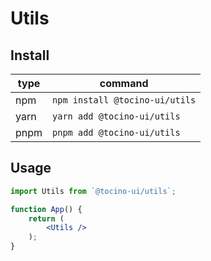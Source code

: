 # Utils

## Install

| type | command                        |
| ---- | ------------------------------ |
| npm  | `npm install @tocino-ui/utils` |
| yarn | `yarn add @tocino-ui/utils`    |
| pnpm | `pnpm add @tocino-ui/utils`    |

## Usage

```jsx
import Utils from `@tocino-ui/utils`;

function App() {
	return (
		<Utils />
	);
}
```

